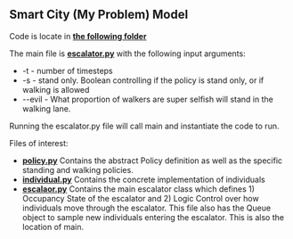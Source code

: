 ## Smart City (My Problem) Model

Code is locate in [**the following folder**](escalator_sim/)

The main file is [**escalator.py**](escalator_sim/escalator.py) with the following input arguments:

* -t - number of timesteps
* -s - stand only.  Boolean controlling if the policy is stand only, or if walking is allowed
* --evil - What proportion of walkers are super selfish will stand in the walking lane.

Running the escalator.py file will call main and instantiate the code to run.   

Files of interest:

* [**policy.py**](escalator_sim/policy.py) Contains the abstract Policy definition as well as the specific standing and walking policies.
* [**individual.py**](escalator_sim/individual.py) Contains the concrete implementation of individuals
* [**escalaor.py**](escalator_sim/escalator.py) Contains the main escalator class which defines 1) Occupancy State of the escalator and 2) Logic Control over how individuals move through the escalator.  This file also has the Queue object to sample new individuals entering the escalator. This is also the location of main. 


